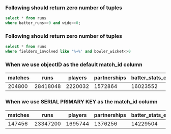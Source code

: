 ### Following should return zero number of tuples
```sql
select * from runs
where batter_runs<>0 and wide<>0;
```

### Following should return zero number of tuples
```sql
select * from runs
where fielders_involved like '%+%' and bowler_wicket<>0
```

### When we use objectID as the default match_id column

| matches | runs | players | partnerships | batter_stats_each_match | ipl |
|---------|------|---------|--------------|-------------------------|-----|
| 204800  | 28418048 | 2220032 | 1572864 | 16023552 | 56599331 |

### When we use SERIAL PRIMARY KEY as the match_id column

| matches | runs | players | partnerships | batter_stats_each_match | ipl |
|---------|------|---------|--------------|-------------------------|-----|
| 147456  | 23347200 | 1695744 | 1376256 | 14229504 | 48562979 |